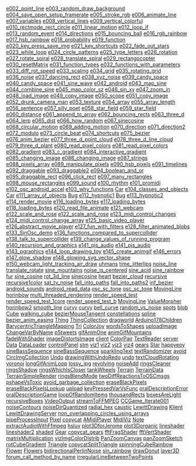 [e002_point_line](https://github.com/hamoid/Fun-Programming/blob/master/processing/01/e002_point_line/e002_point_line.pde) [e003_random_draw_background](https://github.com/hamoid/Fun-Programming/blob/master/processing/01/e003_random_draw_background/e003_random_draw_background.pde) [e004_save_open_setup_framerate](https://github.com/hamoid/Fun-Programming/blob/master/processing/01/e004_save_open_setup_framerate/e004_save_open_setup_framerate.pde) [e005_stroke_rgb](https://github.com/hamoid/Fun-Programming/blob/master/processing/01/e005_stroke_rgb/e005_stroke_rgb.pde) [e006_animate_line](https://github.com/hamoid/Fun-Programming/blob/master/processing/01/e006_animate_line/e006_animate_line.pde) [e007_variables](https://github.com/hamoid/Fun-Programming/blob/master/processing/01/e007_variables/e007_variables.pde) [e008_vertical_lines](https://github.com/hamoid/Fun-Programming/blob/master/processing/01/e008_vertical_lines/e008_vertical_lines.pde) [e009_vertical_colorful](https://github.com/hamoid/Fun-Programming/blob/master/processing/01/e009_vertical_colorful/e009_vertical_colorful.pde) [e010_rectmode_rect_circle](https://github.com/hamoid/Fun-Programming/blob/master/processing/01/e010_rectmode_rect_circle/e010_rectmode_rect_circle.pde) [e011_linear_motion](https://github.com/hamoid/Fun-Programming/blob/master/processing/01/e011_linear_motion/e011_linear_motion.pde) [e012_loop_if](https://github.com/hamoid/Fun-Programming/blob/master/processing/01/e012_loop_if/e012_loop_if.pde) [e013_random_event](https://github.com/hamoid/Fun-Programming/blob/master/processing/01/e013_random_event/e013_random_event.pde) [e014_directions](https://github.com/hamoid/Fun-Programming/blob/master/processing/01/e014_directions/e014_directions.pde) [e015_bouncing_ball](https://github.com/hamoid/Fun-Programming/blob/master/processing/01/e015_bouncing_ball/e015_bouncing_ball.pde) [e016_rgb_rainbow](https://github.com/hamoid/Fun-Programming/blob/master/processing/01/e016_rgb_rainbow/e016_rgb_rainbow.pde) [e017_hsb_rainbow](https://github.com/hamoid/Fun-Programming/blob/master/processing/01/e017_hsb_rainbow/e017_hsb_rainbow.pde) [e018_probability](https://github.com/hamoid/Fun-Programming/blob/master/processing/01/e018_probability/e018_probability.pde) [e019_function](https://github.com/hamoid/Fun-Programming/blob/master/processing/01/e019_function/e019_function.pde) [e020_key_press_save_img](https://github.com/hamoid/Fun-Programming/blob/master/processing/01/e020_key_press_save_img/e020_key_press_save_img.pde) [e021_key_shortcuts](https://github.com/hamoid/Fun-Programming/blob/master/processing/01/e021_key_shortcuts/e021_key_shortcuts.pde) [e022_fade_out_stars](https://github.com/hamoid/Fun-Programming/blob/master/processing/01/e022_fade_out_stars/e022_fade_out_stars.pde) [e023_while_loop](https://github.com/hamoid/Fun-Programming/blob/master/processing/01/e023_while_loop/e023_while_loop.pde) [e024_circle_patterns](https://github.com/hamoid/Fun-Programming/blob/master/processing/01/e024_circle_patterns/e024_circle_patterns.pde) [e025_type_letters](https://github.com/hamoid/Fun-Programming/blob/master/processing/01/e025_type_letters/e025_type_letters.pde) [e026_rotation](https://github.com/hamoid/Fun-Programming/blob/master/processing/02/e026_rotation/e026_rotation.pde) [e027_rotate_spiral](https://github.com/hamoid/Fun-Programming/blob/master/processing/02/e027_rotate_spiral/e027_rotate_spiral.pde) [e028_translate_spiral](https://github.com/hamoid/Fun-Programming/blob/master/processing/02/e028_translate_spiral/e028_translate_spiral.pde) [e029_rectangocopter](https://github.com/hamoid/Fun-Programming/blob/master/processing/02/e029_rectangocopter/e029_rectangocopter.pde) [e030_resetMatrix](https://github.com/hamoid/Fun-Programming/blob/master/processing/02/e030_resetMatrix/e030_resetMatrix.pde) [e031_function_types](https://github.com/hamoid/Fun-Programming/blob/master/processing/02/e031_function_types/e031_function_types.pde) [e032_functions_with_parameters](https://github.com/hamoid/Fun-Programming/blob/master/processing/02/e032_functions_with_parameters/e032_functions_with_parameters.pde) [e033_diff_rot_speed](https://github.com/hamoid/Fun-Programming/blob/master/processing/02/e033_diff_rot_speed/e033_diff_rot_speed.pde) [e033_scaling](https://github.com/hamoid/Fun-Programming/blob/master/processing/02/e033_scaling/e033_scaling.pde) [e034_grid](https://github.com/hamoid/Fun-Programming/blob/master/processing/02/e034_grid/e034_grid.pde) [e035_rotating_grid](https://github.com/hamoid/Fun-Programming/blob/master/processing/02/e035_rotating_grid/e035_rotating_grid.pde) [e036_noise](https://github.com/hamoid/Fun-Programming/blob/master/processing/02/e036_noise/e036_noise.pde) [e037_dancing_rect](https://github.com/hamoid/Fun-Programming/blob/master/processing/02/e037_dancing_rect/e037_dancing_rect.pde) [e038_xyz_noise](https://github.com/hamoid/Fun-Programming/blob/master/processing/02/e038_xyz_noise/e038_xyz_noise.pde) [e039_candy_space](https://github.com/hamoid/Fun-Programming/blob/master/processing/02/e039_candy_space/e039_candy_space.pde) [e040_candy_space](https://github.com/hamoid/Fun-Programming/blob/master/processing/02/e040_candy_space/e040_candy_space.pde) [e041_sine_wave](https://github.com/hamoid/Fun-Programming/blob/master/processing/02/e041_sine_wave/e041_sine_wave.pde) [e042_android](https://github.com/hamoid/Fun-Programming/blob/master/processing/02/e042_android/e042_android.pde) [e043_map_sine](https://github.com/hamoid/Fun-Programming/blob/master/processing/02/e043_map_sine/e043_map_sine.pde) [e044_combine_sine](https://github.com/hamoid/Fun-Programming/blob/master/processing/02/e044_combine_sine/e044_combine_sine.pde) [e045_map_color_sz](https://github.com/hamoid/Fun-Programming/blob/master/processing/02/e045_map_color_sz/e045_map_color_sz.pde) [e046_sin_xy](https://github.com/hamoid/Fun-Programming/blob/master/processing/02/e046_sin_xy/e046_sin_xy.pde) [e047_zoom_in](https://github.com/hamoid/Fun-Programming/blob/master/processing/02/e047_zoom_in/e047_zoom_in.pde) [e048_load_image](https://github.com/hamoid/Fun-Programming/blob/master/processing/02/e048_load_image/e048_load_image.pde) [e049_copy_image](https://github.com/hamoid/Fun-Programming/blob/master/processing/02/e049_copy_image/e049_copy_image.pde) [e050_scope](https://github.com/hamoid/Fun-Programming/blob/master/processing/02/e050_scope/e050_scope.pde) [e051_copy_image](https://github.com/hamoid/Fun-Programming/blob/master/processing/03/e051_copy_image/e051_copy_image.pde) [e052_drunk_camera_man](https://github.com/hamoid/Fun-Programming/blob/master/processing/03/e052_drunk_camera_man/e052_drunk_camera_man.pde) [e053_texture](https://github.com/hamoid/Fun-Programming/blob/master/processing/03/e053_texture/e053_texture.pde) [e054_array](https://github.com/hamoid/Fun-Programming/blob/master/processing/03/e054_array/e054_array.pde) [e055_array_length](https://github.com/hamoid/Fun-Programming/blob/master/processing/03/e055_array_length/e055_array_length.pde) [e056_sentence](https://github.com/hamoid/Fun-Programming/blob/master/processing/03/e056_sentence/e056_sentence.pde) [e057_silly_poet](https://github.com/hamoid/Fun-Programming/blob/master/processing/03/e057_silly_poet/e057_silly_poet.pde) [e058_star_field](https://github.com/hamoid/Fun-Programming/blob/master/processing/03/e058_star_field/e058_star_field.pde) [e059_star_field](https://github.com/hamoid/Fun-Programming/blob/master/processing/03/e059_star_field/e059_star_field.pde) [e060_distance](https://github.com/hamoid/Fun-Programming/blob/master/processing/03/e060_distance/e060_distance.pde) [e061_append_to_array](https://github.com/hamoid/Fun-Programming/blob/master/processing/03/e061_append_to_array/e061_append_to_array.pde) [e062_bouncing_rects](https://github.com/hamoid/Fun-Programming/blob/master/processing/03/e062_bouncing_rects/e062_bouncing_rects.pde) [e063_three_d](https://github.com/hamoid/Fun-Programming/blob/master/processing/03/e063_three_d/e063_three_d.pde) [e064_lerp](https://github.com/hamoid/Fun-Programming/blob/master/processing/03/e064_lerp/e064_lerp.pde) [e065_dist](https://github.com/hamoid/Fun-Programming/blob/master/processing/03/e065_dist/e065_dist.pde) [e066_how_random](https://github.com/hamoid/Fun-Programming/blob/master/processing/03/e066_how_random/e066_how_random.pde) [e067_sinecosine](https://github.com/hamoid/Fun-Programming/blob/master/processing/03/e067_sinecosine/e067_sinecosine.pde) [e068_circular_motion](https://github.com/hamoid/Fun-Programming/blob/master/processing/03/e068_circular_motion/e068_circular_motion.pde) [e069_adding_motion](https://github.com/hamoid/Fun-Programming/blob/master/processing/03/e069_adding_motion/e069_adding_motion.pde) [e070_direction](https://github.com/hamoid/Fun-Programming/blob/master/processing/03/e070_direction/e070_direction.pde) [e071_direction2](https://github.com/hamoid/Fun-Programming/blob/master/processing/03/e071_direction2/e071_direction2.pde) [e072_modulo](https://github.com/hamoid/Fun-Programming/blob/master/processing/03/e072_modulo/e072_modulo.pde) [e073_circle_beat](https://github.com/hamoid/Fun-Programming/blob/master/processing/03/e073_circle_beat/e073_circle_beat.pde) [e074_shortcuts](https://github.com/hamoid/Fun-Programming/blob/master/processing/03/e074_shortcuts/e074_shortcuts.pde) [e075_bezier](https://github.com/hamoid/Fun-Programming/blob/master/processing/03/e075_bezier/e075_bezier.pde) [e076_anim_bezier](https://github.com/hamoid/Fun-Programming/blob/master/processing/04/e076_anim_bezier/e076_anim_bezier.pde) [e077_three_d_point_cloud](https://github.com/hamoid/Fun-Programming/blob/master/processing/04/e077_three_d_point_cloud/e077_three_d_point_cloud.pde) [e078_three_d_line_cloud](https://github.com/hamoid/Fun-Programming/blob/master/processing/04/e078_three_d_line_cloud/e078_three_d_line_cloud.pde) [e079_three_d_plant](https://github.com/hamoid/Fun-Programming/blob/master/processing/04/e079_three_d_plant/e079_three_d_plant.pde) [e080_read_pixel_colors](https://github.com/hamoid/Fun-Programming/blob/master/processing/04/e080_read_pixel_colors/e080_read_pixel_colors.pde) [e081_read_pixel_colors](https://github.com/hamoid/Fun-Programming/blob/master/processing/04/e081_read_pixel_colors/e081_read_pixel_colors.pde) [e082_gradient](https://github.com/hamoid/Fun-Programming/blob/master/processing/04/e082_gradient/e082_gradient.pde) [e083_c_gradient](https://github.com/hamoid/Fun-Programming/blob/master/processing/04/e083_c_gradient/e083_c_gradient.pde) [e084_interactive_gradient](https://github.com/hamoid/Fun-Programming/blob/master/processing/04/e084_interactive_gradient/e084_interactive_gradient.pde) [e085_changing_image](https://github.com/hamoid/Fun-Programming/blob/master/processing/04/e085_changing_image/e085_changing_image.pde) [e086_changing_image](https://github.com/hamoid/Fun-Programming/blob/master/processing/04/e086_changing_image/e086_changing_image.pde) [e087_strings](https://github.com/hamoid/Fun-Programming/blob/master/processing/04/e087_strings/e087_strings.pde) [e088_pixels_array](https://github.com/hamoid/Fun-Programming/blob/master/processing/04/e088_pixels_array/e088_pixels_array.pde) [e089_manipulate_pixels](https://github.com/hamoid/Fun-Programming/blob/master/processing/04/e089_manipulate_pixels/e089_manipulate_pixels.pde) [e090_hsb_pixels](https://github.com/hamoid/Fun-Programming/blob/master/processing/04/e090_hsb_pixels/e090_hsb_pixels.pde) [e091_timelines](https://github.com/hamoid/Fun-Programming/blob/master/processing/04/e091_timelines/e091_timelines.pde) [e092_draggable](https://github.com/hamoid/Fun-Programming/blob/master/processing/04/e092_draggable/e092_draggable.pde) [e093_draggable2](https://github.com/hamoid/Fun-Programming/blob/master/processing/04/e093_draggable2/e093_draggable2.pde) [e094_boolean_and_or](https://github.com/hamoid/Fun-Programming/blob/master/processing/04/e094_boolean_and_or/e094_boolean_and_or.pde) [e095_draggable_rect](https://github.com/hamoid/Fun-Programming/blob/master/processing/04/e095_draggable_rect/e095_draggable_rect.pde) [e096_click_rect](https://github.com/hamoid/Fun-Programming/blob/master/processing/04/e096_click_rect/e096_click_rect.pde) [e097_many_rectangles](https://github.com/hamoid/Fun-Programming/blob/master/processing/04/e097_many_rectangles/e097_many_rectangles.pde) [e098_mouse_rectangles](https://github.com/hamoid/Fun-Programming/blob/master/processing/04/e098_mouse_rectangles/e098_mouse_rectangles.pde) [e099_sound](https://github.com/hamoid/Fun-Programming/blob/master/processing/04/e099_sound/e099_sound.pde) [e100_rhythm](https://github.com/hamoid/Fun-Programming/blob/master/processing/04/e100_rhythm/e100_rhythm.pde) [e101_promidi](https://github.com/hamoid/Fun-Programming/blob/master/processing/05/e101_promidi/e101_promidi.pde) [e102_osc_android_accel](https://github.com/hamoid/Fun-Programming/blob/master/processing/05/e102_osc_android_accel/e102_osc_android_accel.pde) [e103_why_functions](https://github.com/hamoid/Fun-Programming/blob/master/processing/05/e103_why_functions/e103_why_functions.pde) [Car](https://github.com/hamoid/Fun-Programming/blob/master/processing/05/e104_classes_and_objects/Car.pde) [e104_classes_and_objects](https://github.com/hamoid/Fun-Programming/blob/master/processing/05/e104_classes_and_objects/e104_classes_and_objects.pde) [Car](https://github.com/hamoid/Fun-Programming/blob/master/processing/05/e111_array_of_objects/Car.pde) [e111_array_of_objects](https://github.com/hamoid/Fun-Programming/blob/master/processing/05/e111_array_of_objects/e111_array_of_objects.pde) [Bug](https://github.com/hamoid/Fun-Programming/blob/master/processing/05/e112_hypnotic1/Bug.pde) [e112_hypnotic1](https://github.com/hamoid/Fun-Programming/blob/master/processing/05/e112_hypnotic1/e112_hypnotic1.pde) [Bug](https://github.com/hamoid/Fun-Programming/blob/master/processing/05/e113_hypnotic2/Bug.pde) [e113_hypnotic2](https://github.com/hamoid/Fun-Programming/blob/master/processing/05/e113_hypnotic2/e113_hypnotic2.pde) [e114_render_movie](https://github.com/hamoid/Fun-Programming/blob/master/processing/05/e114_render_movie/e114_render_movie.pde) [e116_loading_bytes](https://github.com/hamoid/Fun-Programming/blob/master/processing/05/e116_loading_bytes/e116_loading_bytes.pde) [e117_loading_bytes](https://github.com/hamoid/Fun-Programming/blob/master/processing/05/e117_loading_bytes/e117_loading_bytes.pde) [e118_loading_bytes](https://github.com/hamoid/Fun-Programming/blob/master/processing/05/e118_loading_bytes/e118_loading_bytes.pde) [e120_read_file_animate](https://github.com/hamoid/Fun-Programming/blob/master/processing/05/e120_read_file_animate/e120_read_file_animate.pde) [e121_webcam](https://github.com/hamoid/Fun-Programming/blob/master/processing/05/e121_webcam/e121_webcam.pde) [e122_scale_and_rose](https://github.com/hamoid/Fun-Programming/blob/master/processing/05/e122_scale_and_rose/e122_scale_and_rose.pde) [e122_scale_and_rose](https://github.com/hamoid/Fun-Programming/blob/master/processing/05/e122_scale_and_rose/web-export/e122_scale_and_rose.pde) [e123_midi_control_changes](https://github.com/hamoid/Fun-Programming/blob/master/processing/05/e123_midi_control_changes/e123_midi_control_changes.pde) [e124_midi_control_change_array](https://github.com/hamoid/Fun-Programming/blob/master/processing/05/e124_midi_control_change_array/e124_midi_control_change_array.pde) [e125_basic_video_player](https://github.com/hamoid/Fun-Programming/blob/master/processing/05/e125_basic_video_player/e125_basic_video_player.pde) [e126_abstract_movie_player](https://github.com/hamoid/Fun-Programming/blob/master/processing/06/e126_abstract_movie_player/e126_abstract_movie_player.pde) [e127_fun_with_filters](https://github.com/hamoid/Fun-Programming/blob/master/processing/06/e127_fun_with_filters/e127_fun_with_filters.pde) [e128_filter_animated_blobs](https://github.com/hamoid/Fun-Programming/blob/master/processing/06/e128_filter_animated_blobs/e128_filter_animated_blobs.pde) [e133_SinOsc_demo](https://github.com/hamoid/Fun-Programming/blob/master/processing/06/e133_SinOsc_demo/e133_SinOsc_demo.pde) [e136_functions_compared_to_supercollider](https://github.com/hamoid/Fun-Programming/blob/master/processing/06/e136_functions_compared_to_supercollider/e136_functions_compared_to_supercollider.pde) [e138_talk_to_supercollider](https://github.com/hamoid/Fun-Programming/blob/master/processing/06/e138_talk_to_supercollider/e138_talk_to_supercollider.pde) [e139_change_values_of_running_program](https://github.com/hamoid/Fun-Programming/blob/master/processing/06/e139_change_values_of_running_program/e139_change_values_of_running_program.pde) [e140_recursion_and_graphics](https://github.com/hamoid/Fun-Programming/blob/master/processing/06/e140_recursion_and_graphics/e140_recursion_and_graphics.pde) [e141_pjs_audio](https://github.com/hamoid/Fun-Programming/blob/master/processing/06/e141_pjs_audio/e141_pjs_audio.pde) [e141_pjs_audio](https://github.com/hamoid/Fun-Programming/blob/master/processing/06/e141_pjs_audio/web-export/e141_pjs_audio.pde) [e143_pgraphics](https://github.com/hamoid/Fun-Programming/blob/master/processing/06/e143_pgraphics/e143_pgraphics.pde) [e144_loop_drawing_toy](https://github.com/hamoid/Fun-Programming/blob/master/processing/06/e144_loop_drawing_toy/e144_loop_drawing_toy.pde) [e145_create_animgif](https://github.com/hamoid/Fun-Programming/blob/master/processing/06/e145_create_animgif/e145_create_animgif.pde) [e146_errors](https://github.com/hamoid/Fun-Programming/blob/master/processing/06/e146_errors/e146_errors.pde) [e147_glow_shadow](https://github.com/hamoid/Fun-Programming/blob/master/processing/06/e147_glow_shadow/e147_glow_shadow.pde) [e148_glowing_svg_vector_shape](https://github.com/hamoid/Fun-Programming/blob/master/processing/06/e148_glowing_svg_vector_shape/e148_glowing_svg_vector_shape.pde) [e150_webcam_light_tracking_air_draw](https://github.com/hamoid/Fun-Programming/blob/master/processing/06/e150_webcam_light_tracking_air_draw/e150_webcam_light_tracking_air_draw.pde) [uhmans](https://github.com/hamoid/Fun-Programming/blob/master/processing/ideas/2006/04/22/uhmans/uhmans.pde) [time_jitterlips](https://github.com/hamoid/Fun-Programming/blob/master/processing/ideas/2011/08/15/time_jitterlips/time_jitterlips.pde) [noise_line](https://github.com/hamoid/Fun-Programming/blob/master/processing/ideas/2011/08/noise_line/noise_line.pde) [translate_rotate](https://github.com/hamoid/Fun-Programming/blob/master/processing/ideas/2011/08/translate_rotate/translate_rotate.pde) [sine_mountains](https://github.com/hamoid/Fun-Programming/blob/master/processing/ideas/2011/09/21/sine_mountains/sine_mountains.pde) [noise_is_centered](https://github.com/hamoid/Fun-Programming/blob/master/processing/ideas/2011/09/28/noise_is_centered/noise_is_centered.pde) [sine_acid](https://github.com/hamoid/Fun-Programming/blob/master/processing/ideas/2011/09/sine_acid/sine_acid.pde) [sine_rainbow](https://github.com/hamoid/Fun-Programming/blob/master/processing/ideas/2011/09/sine_rainbow/sine_rainbow.pde) [fur](https://github.com/hamoid/Fun-Programming/blob/master/processing/ideas/2011/10/06/fur/fur.pde) [sine_cosine](https://github.com/hamoid/Fun-Programming/blob/master/processing/ideas/2011/10/07/sine_cosine/sine_cosine.pde) [rot_3d_line](https://github.com/hamoid/Fun-Programming/blob/master/processing/ideas/2011/10/12/rot_3d_line/rot_3d_line.pde) [sinecosine](https://github.com/hamoid/Fun-Programming/blob/master/processing/ideas/2011/10/17/sinecosine/sinecosine.pde) [heart](https://github.com/hamoid/Fun-Programming/blob/master/processing/ideas/2011/10/26/heart/heart.pde) [bezier_cloud](https://github.com/hamoid/Fun-Programming/blob/master/processing/ideas/2011/10/30/bezier_cloud/bezier_cloud.pde) [recursive](https://github.com/hamoid/Fun-Programming/blob/master/processing/ideas/2011/11/13/recursive/recursive.pde) [recursive1color](https://github.com/hamoid/Fun-Programming/blob/master/processing/ideas/2011/11/14/recursive1color/recursive1color.pde) [sat_tv_noise](https://github.com/hamoid/Fun-Programming/blob/master/processing/ideas/2011/12/03/sat_tv_noise/sat_tv_noise.pde) [fall_into_paths](https://github.com/hamoid/Fun-Programming/blob/master/processing/ideas/2012/02/15/fall_into_paths/fall_into_paths.pde) [fall_into_paths2](https://github.com/hamoid/Fun-Programming/blob/master/processing/ideas/2012/02/18/fall_into_paths2/fall_into_paths2.pde) [inf_bezier](https://github.com/hamoid/Fun-Programming/blob/master/processing/ideas/2012/02/18/inf_bezier/inf_bezier.pde) [android_sounds](https://github.com/hamoid/Fun-Programming/blob/master/processing/ideas/2012/02/23/android_sounds/android_sounds.pde) [android_read_data](https://github.com/hamoid/Fun-Programming/blob/master/processing/ideas/2012/03/07/android_read_data/android_read_data.pde) [osc_sc_tone](https://github.com/hamoid/Fun-Programming/blob/master/processing/ideas/2012/03/09/osc_sc_tone/osc_sc_tone.pde) [osc_sc_tone](https://github.com/hamoid/Fun-Programming/blob/master/processing/ideas/2012/03/09/osc_sc_tone/osc_sc_tone.scd) [MovingLine](https://github.com/hamoid/Fun-Programming/blob/master/processing/ideas/2012/03/10/horinbow/MovingLine.pde) [horinbow](https://github.com/hamoid/Fun-Programming/blob/master/processing/ideas/2012/03/10/horinbow/horinbow.pde) [multi_threaded_rendering](https://github.com/hamoid/Fun-Programming/blob/master/processing/ideas/2012/03/15/multi_threaded_rendering/multi_threaded_rendering.pde) [render_speed_test](https://github.com/hamoid/Fun-Programming/blob/master/processing/ideas/2012/03/15/render_speed_test/render_speed_test.pde) [render_speed_test_1core](https://github.com/hamoid/Fun-Programming/blob/master/processing/ideas/2012/03/15/render_speed_test_1core/render_speed_test_1core.pde) [render_speed_test_b](https://github.com/hamoid/Fun-Programming/blob/master/processing/ideas/2012/03/15/render_speed_test_b/render_speed_test_b.pde) [MovingLine](https://github.com/hamoid/Fun-Programming/blob/master/processing/ideas/2012/03/21/horinbow2/MovingLine.pde) [ValueMorpher](https://github.com/hamoid/Fun-Programming/blob/master/processing/ideas/2012/03/21/horinbow2/ValueMorpher.pde) [horinbow2](https://github.com/hamoid/Fun-Programming/blob/master/processing/ideas/2012/03/21/horinbow2/horinbow2.pde) [smooth_line](https://github.com/hamoid/Fun-Programming/blob/master/processing/ideas/2012/03/22/smooth_line/smooth_line.pde) [curvy](https://github.com/hamoid/Fun-Programming/blob/master/processing/ideas/2012/03/30/curvy/curvy.pde) [curvy](https://github.com/hamoid/Fun-Programming/blob/master/processing/ideas/2012/03/30/curvy/web-export/curvy.pde) [bell_curve](https://github.com/hamoid/Fun-Programming/blob/master/processing/ideas/2012/04/01/bell_curve/bell_curve.pde) [random_vs_noise](https://github.com/hamoid/Fun-Programming/blob/master/processing/ideas/2012/04/01/random_vs_noise/random_vs_noise.pde) [spots](https://github.com/hamoid/Fun-Programming/blob/master/processing/ideas/2012/04/02/spots/spots.pde) [blob](https://github.com/hamoid/Fun-Programming/blob/master/processing/ideas/2012/04/03/blob/blob.pde) [Cube](https://github.com/hamoid/Fun-Programming/blob/master/processing/ideas/2012/04/03/walking_cube/Cube.pde) [walking_cube](https://github.com/hamoid/Fun-Programming/blob/master/processing/ideas/2012/04/03/walking_cube/walking_cube.pde) [bezierMouseTangent](https://github.com/hamoid/Fun-Programming/blob/master/processing/ideas/2012/04/05/bezierMouseTangent/bezierMouseTangent.pde) [constellations](https://github.com/hamoid/Fun-Programming/blob/master/processing/ideas/2012/04/05/constellations/constellations.pde) [spline](https://github.com/hamoid/Fun-Programming/blob/master/processing/ideas/2012/04/05/spline/spline.pde) [bezier_anim_easing](https://github.com/hamoid/Fun-Programming/blob/master/processing/ideas/2012/04/07/bezier_anim_easing/bezier_anim_easing.pde) [Thing](https://github.com/hamoid/Fun-Programming/blob/master/processing/ideas/2012/06/dragworld/Thing.pde) [ThingCollection](https://github.com/hamoid/Fun-Programming/blob/master/processing/ideas/2012/06/dragworld/ThingCollection.pde) [dragworld](https://github.com/hamoid/Fun-Programming/blob/master/processing/ideas/2012/06/dragworld/dragworld.pde) [Arduino178Children](https://github.com/hamoid/Fun-Programming/blob/master/processing/ideas/2013/01/Arduino178Children/Arduino178Children.pde) [BarycentricTriangleMapping](https://github.com/hamoid/Fun-Programming/blob/master/processing/ideas/2013/02/BarycentricTriangleMapping/BarycentricTriangleMapping.pde) [Tri](https://github.com/hamoid/Fun-Programming/blob/master/processing/ideas/2013/02/BarycentricTriangleMapping/Tri.pde) [ColorJoy](https://github.com/hamoid/Fun-Programming/blob/master/processing/ideas/2013/02/ColorJoy/ColorJoy.pde) [wordsToShapes](https://github.com/hamoid/Fun-Programming/blob/master/processing/ideas/2013/06/wordsToShapes/wordsToShapes.pde) [uploadImage](https://github.com/hamoid/Fun-Programming/blob/master/processing/ideas/2013/07/uploadImage/uploadImage.pde) [ChangeVarByName](https://github.com/hamoid/Fun-Programming/blob/master/processing/ideas/2013/08/ChangeVarByName/ChangeVarByName.pde) [p5tweets](https://github.com/hamoid/Fun-Programming/blob/master/processing/ideas/2013/08/p5tweets/p5tweets.pde) [gifAnimOne](https://github.com/hamoid/Fun-Programming/blob/master/processing/ideas/2013/10/gifAnimOne/gifAnimOne.pde) [animGifMountains](https://github.com/hamoid/Fun-Programming/blob/master/processing/ideas/2013/11/animGifMountains/animGifMountains.pde) [fadeWithShader](https://github.com/hamoid/Fun-Programming/blob/master/processing/ideas/2013/11/fadeWithShader/fadeWithShader.pde) [imageDistortsImage](https://github.com/hamoid/Fun-Programming/blob/master/processing/ideas/2013/11/imageDistortsImage/imageDistortsImage.pde) [client](https://github.com/hamoid/Fun-Programming/blob/master/processing/ideas/2013/11/prettyDecentDisplay/client/client.pde) [ColorPair](https://github.com/hamoid/Fun-Programming/blob/master/processing/ideas/2013/11/prettyDecentDisplay/server/ColorPair.pde) [TextReader](https://github.com/hamoid/Fun-Programming/blob/master/processing/ideas/2013/11/prettyDecentDisplay/server/TextReader.pde) [server](https://github.com/hamoid/Fun-Programming/blob/master/processing/ideas/2013/11/prettyDecentDisplay/server/server.pde) [Data](https://github.com/hamoid/Fun-Programming/blob/master/processing/ideas/2013/11/stm/Data.pde) [DataLoader](https://github.com/hamoid/Fun-Programming/blob/master/processing/ideas/2013/11/stm/DataLoader.pde) [controlPanel](https://github.com/hamoid/Fun-Programming/blob/master/processing/ideas/2013/11/stm/controlPanel.pde) [stm](https://github.com/hamoid/Fun-Programming/blob/master/processing/ideas/2013/11/stm/stm.pde) [viz1](https://github.com/hamoid/Fun-Programming/blob/master/processing/ideas/2013/11/stm/viz1.pde) [viz2](https://github.com/hamoid/Fun-Programming/blob/master/processing/ideas/2013/11/stm/viz2.pde) [viz3](https://github.com/hamoid/Fun-Programming/blob/master/processing/ideas/2013/11/stm/viz3.pde) [viz4](https://github.com/hamoid/Fun-Programming/blob/master/processing/ideas/2013/11/stm/viz4.pde) [gears](https://github.com/hamoid/Fun-Programming/blob/master/processing/ideas/2013/12/gears/gears.pde) [Star](https://github.com/hamoid/Fun-Programming/blob/master/processing/ideas/2013/12/happyeoy/Star.pde) [happyeoy](https://github.com/hamoid/Fun-Programming/blob/master/processing/ideas/2013/12/happyeoy/happyeoy.pde) [sineBassSequence](https://github.com/hamoid/Fun-Programming/blob/master/processing/ideas/2013/12/sineBassSequence/sineBassSequence.pde) [sineBassSequence](https://github.com/hamoid/Fun-Programming/blob/master/processing/ideas/2013/12/sineBassSequence/sineBassSequence.scd) [sparklingText](https://github.com/hamoid/Fun-Programming/blob/master/processing/ideas/2013/12/sparklingText/sparklingText.pde) [textRandomizer](https://github.com/hamoid/Fun-Programming/blob/master/processing/ideas/2013/12/textRandomizer/textRandomizer.pde) [avoid](https://github.com/hamoid/Fun-Programming/blob/master/processing/ideas/2014/01/avoid/avoid.pde) [CircImgCollection](https://github.com/hamoid/Fun-Programming/blob/master/processing/ideas/2014/01/drawingWithUndoRedo/CircImgCollection.pde) [Undo](https://github.com/hamoid/Fun-Programming/blob/master/processing/ideas/2014/01/drawingWithUndoRedo/Undo.pde) [drawingWithUndoRedo](https://github.com/hamoid/Fun-Programming/blob/master/processing/ideas/2014/01/drawingWithUndoRedo/drawingWithUndoRedo.pde) [undo](https://github.com/hamoid/Fun-Programming/blob/master/processing/ideas/2014/01/undo/undo.pde) [textCloudRotating](https://github.com/hamoid/Fun-Programming/blob/master/processing/ideas/2014/02/textCloudRotating/textCloudRotating.pde) [voronoi](https://github.com/hamoid/Fun-Programming/blob/master/processing/ideas/2014/02/voronoi/voronoi.pde) [longGifAnimLoop](https://github.com/hamoid/Fun-Programming/blob/master/processing/ideas/2014/03/longGifAnimLoop/longGifAnimLoop.pde) [lossy_jpg](https://github.com/hamoid/Fun-Programming/blob/master/processing/ideas/2014/03/lossy_jpg/lossy_jpg.pde) [revolving](https://github.com/hamoid/Fun-Programming/blob/master/processing/ideas/2014/03/revolving/revolving.pde) [noiseAdd](https://github.com/hamoid/Fun-Programming/blob/master/processing/ideas/2014/04/noiseAdd/noiseAdd.pde) [ringsCleaner](https://github.com/hamoid/Fun-Programming/blob/master/processing/ideas/2014/04/ringsCleaner/ringsCleaner.pde) [ringsShadow](https://github.com/hamoid/Fun-Programming/blob/master/processing/ideas/2014/04/ringsShadow/ringsShadow.pde) [ringsWhichIsCloser](https://github.com/hamoid/Fun-Programming/blob/master/processing/ideas/2014/04/ringsWhichIsCloser/ringsWhichIsCloser.pde) [tankWheels](https://github.com/hamoid/Fun-Programming/blob/master/processing/ideas/2014/04/tankWheels/tankWheels.pde) [Terrain](https://github.com/hamoid/Fun-Programming/blob/master/processing/ideas/2014/05/Terrain/Terrain.pde) [TerrainData](https://github.com/hamoid/Fun-Programming/blob/master/processing/ideas/2014/05/Terrain/TerrainData.pde) [TerrainSimpleRender](https://github.com/hamoid/Fun-Programming/blob/master/processing/ideas/2014/05/Terrain/TerrainSimpleRender.pde) [ringsBlendMode](https://github.com/hamoid/Fun-Programming/blob/master/processing/ideas/2014/05/ringsBlendMode/ringsBlendMode.pde) [twoDiffReactionsToOSCmsgs](https://github.com/hamoid/Fun-Programming/blob/master/processing/ideas/2014/05/twoDiffReactionsToOSCmsgs/twoDiffReactionsToOSCmsgs.pde) [pshapeVsToxic](https://github.com/hamoid/Fun-Programming/blob/master/processing/ideas/2014/06/pshapeVsToxic/pshapeVsToxic.pde) [avoid_garbage_collection](https://github.com/hamoid/Fun-Programming/blob/master/processing/ideas/2014/08/avoid_garbage_collection/avoid_garbage_collection.pde) [eraseBlackPixels](https://github.com/hamoid/Fun-Programming/blob/master/processing/ideas/2014/09/eraseBlackPixels/eraseBlackPixels.pde) [eraseBlackPixelsLookup](https://github.com/hamoid/Fun-Programming/blob/master/processing/ideas/2014/09/eraseBlackPixelsLookup/eraseBlackPixelsLookup.pde) [upload](https://github.com/hamoid/Fun-Programming/blob/master/processing/ideas/2014/09/processingjsImageUpload/upload.pde) [keyPressedVarVsFunc](https://github.com/hamoid/Fun-Programming/blob/master/processing/ideas/2014/10/keyPressedVarVsFunc/keyPressedVarVsFunc.pde) [oralDescriptionError](https://github.com/hamoid/Fun-Programming/blob/master/processing/ideas/2014/10/oralDescriptionError/oralDescriptionError.pde) [oralDescriptionGame](https://github.com/hamoid/Fun-Programming/blob/master/processing/ideas/2014/10/oralDescriptionGame/oralDescriptionGame.pde) [loopOfRandomItems](https://github.com/hamoid/Fun-Programming/blob/master/processing/ideas/2014/11/loopOfRandomItems/loopOfRandomItems.pde) [thousandRects](https://github.com/hamoid/Fun-Programming/blob/master/processing/ideas/2014/11/thousandRects/thousandRects.pde) [boxesAreLight](https://github.com/hamoid/Fun-Programming/blob/master/processing/ideas/2015/01/boxesAreLight/boxesAreLight.pde) [recursiveBoxes](https://github.com/hamoid/Fun-Programming/blob/master/processing/ideas/2015/01/recursiveBoxes/recursiveBoxes.pde) [VideoOutput](https://github.com/hamoid/Fun-Programming/blob/master/processing/ideas/2015/01/streamToFFMPEG/VideoOutput.pde) [streamToFFMPEG](https://github.com/hamoid/Fun-Programming/blob/master/processing/ideas/2015/01/streamToFFMPEG/streamToFFMPEG.pde) [CCGame_Iterate001](https://github.com/hamoid/Fun-Programming/blob/master/processing/ideas/2015/02/CCGame_Iterate001/CCGame_Iterate001.pde) [noiseContours](https://github.com/hamoid/Fun-Programming/blob/master/processing/ideas/2015/09/noiseContours/noiseContours.pde) [noiseDirQuantized](https://github.com/hamoid/Fun-Programming/blob/master/processing/ideas/2015/09/noiseDirQuantized/noiseDirQuantized.pde) [radial_hex](https://github.com/hamoid/Fun-Programming/blob/master/processing/ideas/2015/09/radial_hex/radial_hex.pde) [caustic](https://github.com/hamoid/Fun-Programming/blob/master/processing/ideas/2016/02/caustic/caustic.pde) [LewittDrawing](https://github.com/hamoid/Fun-Programming/blob/master/processing/ideas/2016/05/LewittDrawing/LewittDrawing.pde) [Klient](https://github.com/hamoid/Fun-Programming/blob/master/processing/ideas/2016/05/LewittDrawingServer/Klient.pde) [LewittDrawingServer](https://github.com/hamoid/Fun-Programming/blob/master/processing/ideas/2016/05/LewittDrawingServer/LewittDrawingServer.pde) [non_overlapping_circles_using_arrays](https://github.com/hamoid/Fun-Programming/blob/master/processing/ideas/2016/07/non_overlapping_circles_using_arrays/non_overlapping_circles_using_arrays.pde) [pipeProcessInput](https://github.com/hamoid/Fun-Programming/blob/master/processing/ideas/2016/07/pipeProcessInput/pipeProcessInput.pde) [Pixel](https://github.com/hamoid/Fun-Programming/blob/master/processing/ideas/2017/01/copycat/Pixel.pde) [copycat](https://github.com/hamoid/Fun-Programming/blob/master/processing/ideas/2017/01/copycat/copycat.pde) [AMidiPlayer](https://github.com/hamoid/Fun-Programming/blob/master/processing/ideas/2017/04/MidiViz/AMidiPlayer.pde) [MidiViz](https://github.com/hamoid/Fun-Programming/blob/master/processing/ideas/2017/04/MidiViz/MidiViz.pde) [Note](https://github.com/hamoid/Fun-Programming/blob/master/processing/ideas/2017/04/MidiViz/Note.pde) [extractAudioWithFfmpeg](https://github.com/hamoid/Fun-Programming/blob/master/processing/ideas/2017/05/extractAudioWithFfmpeg/extractAudioWithFfmpeg.pde) [hsluv](https://github.com/hamoid/Fun-Programming/blob/master/processing/ideas/2017/05/hsluv/hsluv.pde) [plot3DforJerome](https://github.com/hamoid/Fun-Programming/blob/master/processing/ideas/2017/05/plot3DforJerome/plot3DforJerome.pde) [plot3Dorganic](https://github.com/hamoid/Fun-Programming/blob/master/processing/ideas/2017/05/plot3Dorganic/plot3Dorganic.pde) [lineshader](https://github.com/hamoid/Fun-Programming/blob/master/processing/ideas/2017/08/lineshader/lineshader.pde) [lineshader2](https://github.com/hamoid/Fun-Programming/blob/master/processing/ideas/2017/08/lineshader2/lineshader2.pde) [shaded](https://github.com/hamoid/Fun-Programming/blob/master/processing/ideas/2017/08/shaded/shaded.pde) [Gear](https://github.com/hamoid/Fun-Programming/blob/master/processing/ideas/2017/10/copycat_gears/Gear.pde) [copycat_gears](https://github.com/hamoid/Fun-Programming/blob/master/processing/ideas/2017/10/copycat_gears/copycat_gears.pde) [fftFragShader](https://github.com/hamoid/Fun-Programming/blob/master/processing/ideas/2018/03/fftFragShader/fftFragShader.pde) [fftVertShader](https://github.com/hamoid/Fun-Programming/blob/master/processing/ideas/2018/03/fftVertShader/fftVertShader.pde) [matrixMultiplication](https://github.com/hamoid/Fun-Programming/blob/master/processing/ideas/2018/03/matrixMultiplication/matrixMultiplication.pde) [vizImgColorDistrib](https://github.com/hamoid/Fun-Programming/blob/master/processing/ideas/2018/03/vizImgColorDistrib/vizImgColorDistrib.pde) [PanZoomCanvas](https://github.com/hamoid/Fun-Programming/blob/master/processing/ideas/2018/08/panZoomSketch/PanZoomCanvas.pde) [panZoomSketch](https://github.com/hamoid/Fun-Programming/blob/master/processing/ideas/2018/08/panZoomSketch/panZoomSketch.pde) [rotCubeGradient](https://github.com/hamoid/Fun-Programming/blob/master/processing/ideas/2018/09/rotCubeGradient/rotCubeGradient.pde) [Triangle](https://github.com/hamoid/Fun-Programming/blob/master/processing/ideas/2018/10/copycatSplitTriangle/Triangle.pde) [copycatSplitTriangle](https://github.com/hamoid/Fun-Programming/blob/master/processing/ideas/2018/10/copycatSplitTriangle/copycatSplitTriangle.pde) [spinningCubeRainbow](https://github.com/hamoid/Fun-Programming/blob/master/processing/ideas/2018/10/spinningCubeRainbow/spinningCubeRainbow.pde) [Flower](https://github.com/hamoid/Fun-Programming/blob/master/processing/ideas/2018/11/Flowers/Flower.pde) [Flowers](https://github.com/hamoid/Fun-Programming/blob/master/processing/ideas/2018/11/Flowers/Flowers.pde) [bidirectionalPerlinNoise](https://github.com/hamoid/Fun-Programming/blob/master/processing/ideas/2019/01/bidirectionalPerlinNoise/bidirectionalPerlinNoise.pde) [sin_rainbow](https://github.com/hamoid/Fun-Programming/blob/master/processing/ideas/2019/09/sin_rainbow/sin_rainbow.pde) [drawDonut](https://github.com/hamoid/Fun-Programming/blob/master/processing/ideas/2019/11/drawDonut/drawDonut.pde) [layer3D](https://github.com/hamoid/Fun-Programming/blob/master/processing/ideas/2019/11/layer3D/layer3D.pde) [forum_call_method_by_name](https://github.com/hamoid/Fun-Programming/blob/master/processing/ideas/2020/01/forum_call_method_by_name/forum_call_method_by_name.pde) [irregularLineBetweenTwoPoints](https://github.com/hamoid/Fun-Programming/blob/master/processing/ideas/2020/03/irregularLineBetweenTwoPoints/irregularLineBetweenTwoPoints.pde) 
